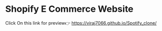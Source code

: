 # Shopify E Commerce Website
Click On this link for preview👉
https://viraj7066.github.io/Spotify_clone/
